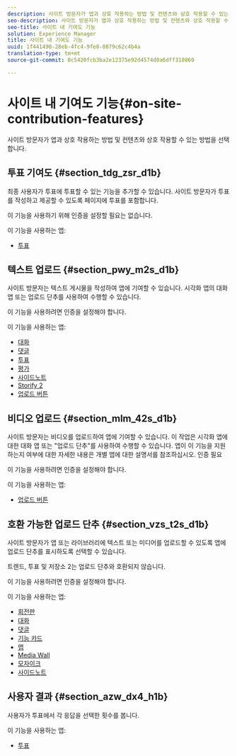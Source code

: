 ```yaml
---
description: 사이트 방문자가 앱과 상호 작용하는 방법 및 컨텐츠와 상호 작용할 수 있는 방법을 선택합니다.
seo-description: 사이트 방문자가 앱과 상호 작용하는 방법 및 컨텐츠와 상호 작용할 수 있는 방법을 선택합니다.
seo-title: 사이트 내 기여도 기능
solution: Experience Manager
title: 사이트 내 기여도 기능
uuid: 1f441490-28eb-4fc4-9fe8-0879c62c4b4a
translation-type: tm+mt
source-git-commit: 0c5420fcb3ba2e12375e92d4574d0a6dff310869

---
```



# 사이트 내 기여도 기능{#on-site-contribution-features}

사이트 방문자가 앱과 상호 작용하는 방법 및 컨텐츠와 상호 작용할 수 있는 방법을 선택합니다.

## 투표 기여도 {#section_tdg_zsr_d1b}

최종 사용자가 투표에 투표할 수 있는 기능을 추가할 수 있습니다. 사이트 방문자가 투표를 작성하고 제공할 수 있도록 페이지에 투표를 포함합니다.

이 기능을 사용하기 위해 인증을 설정할 필요는 없습니다.

이 기능을 사용하는 앱:

* [투표](../c-about-apps/c-polls-app/c-polls-app.md#c_polls_app)

## 텍스트 업로드 {#section_pwy_m2s_d1b}

사이트 방문자는 텍스트 게시물을 작성하여 앱에 기여할 수 있습니다. 시각화 앱의 대화 앱 또는 업로드 단추를 사용하여 수행할 수 있습니다.

이 기능을 사용하려면 인증을 설정해야 합니다.

이 기능을 사용하는 앱:

* [대화](../c-about-apps/c-chat-app/c-chat-app.md#c_chat_app)
* [댓글](/help/using/c-about-apps/c-comments/c-comments.md)
* [투표](../c-about-apps/c-polls-app/c-polls-app.md#c_polls_app)
* [평가](../c-about-apps/c-reviews-app/c-reviews-app.md#c_reviews_app)
* [사이드노트](../c-about-apps/c-sidenotes-app/c-sidenotes-app.md#c_sidenotes_app)
* [Storify 2](../c-about-apps/c-storify2/c-storify2.md#c_storify2)
* [업로드 버튼](../c-about-apps/c-upload-button-app/c-upload-button-app.md#c_upload_button_app)

## 비디오 업로드 {#section_mlm_42s_d1b}

사이트 방문자는 비디오를 업로드하여 앱에 기여할 수 있습니다. 이 작업은 시각화 앱에 대한 대화 앱 또는 "업로드 단추"를 사용하여 수행할 수 있습니다. 앱이 이 기능을 지원하는지 여부에 대한 자세한 내용은 개별 앱에 대한 설명서를 참조하십시오. 인증 필요

이 기능을 사용하려면 인증을 설정해야 합니다.

이 기능을 사용하는 앱:

* [업로드 버튼](../c-about-apps/c-upload-button-app/c-upload-button-app.md#c_upload_button_app)

## 호환 가능한 업로드 단추 {#section_vzs_t2s_d1b}

사이트 방문자가 앱 또는 라이브러리에 텍스트 또는 미디어를 업로드할 수 있도록 앱에 업로드 단추를 표시하도록 선택할 수 있습니다.

트렌드, 투표 및 저장소 2는 업로드 단추와 호환되지 않습니다.

이 기능을 사용하려면 인증을 설정해야 합니다.

이 기능을 사용하는 앱:

* [회전판](../c-about-apps/c-carousel-app/c-carousel-app.md#c_carousel_app)
* [대화](../c-about-apps/c-chat-app/c-chat-app.md#c_chat_app)
* [댓글](/help/using/c-about-apps/c-comments/c-comments.md)
* [기능 카드](../c-about-apps/c-feature-card-app/c-feature-card-app.md#c_feature_card_app)
* [맵](../c-about-apps/c-map-app/c-map-app.md#c_map_app)
* [Media Wall](../c-about-apps/c-media-wall-app/c-media-wall-app.md#c_media_wall_app)
* [모자이크](../c-about-apps/c-mosaic-app/c-mosaic-app.md#c_mosaic_app)
* [사이드노트](../c-about-apps/c-sidenotes-app/c-sidenotes-app.md#c_sidenotes_app)

## 사용자 결과 {#section_azw_dx4_h1b}

사용자가 투표에서 각 응답을 선택한 횟수를 봅니다.

이 기능을 사용하는 앱:

* [투표](../c-about-apps/c-polls-app/c-polls-app.md#c_polls_app)

